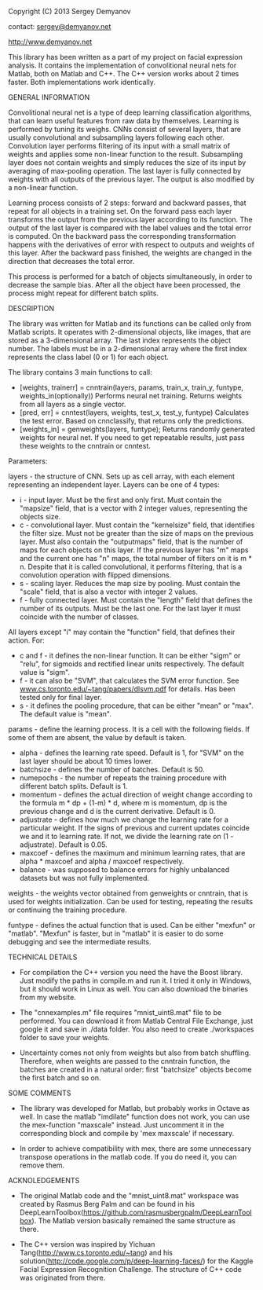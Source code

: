 Copyright (C) 2013 Sergey Demyanov

contact: sergey@demyanov.net

http://www.demyanov.net

This library has been written as a part of my project on facial expression analysis. It contains the implementation of convolitional neural nets for Matlab, both on Matlab and C++. The C++ version works about 2 times faster. Both implementations work identically.

GENERAL INFORMATION

Convolitional neural net is a type of deep learning classification algorithms, that can learn useful features from raw data by themselves. Learning is performed by tuning its weighs. CNNs consist of several layers, that are usually convolutional and subsampling layers following each other. Convolution layer performs filtering of its input with a small matrix of weights and applies some non-linear function to the result. Subsampling layer does not contain weights and simply reduces the size of its input by averaging of max-pooling operation. The last layer is fully connected by weights with all outputs of the previous layer. The output is also modified by a non-linear function.

Learning process consists of 2 steps: forward and backward passes, that repeat for all objects in a training set. On the forward pass each layer transforms the output from the previous layer according to its function. The output of the last layer is compared with the label values and the total error is computed. On the backward pass the corresponding transformation happens with the derivatives of error with respect to outputs and weights of this layer. After the backward pass finished, the weights are changed in the direction that decreases the total error.

This process is performed for a batch of objects simultaneously, in order to decrease the sample bias. After all the object have been processed, the process might repeat for different batch splits.
 
DESCRIPTION

The library was written for Matlab and its functions can be called only from Matlab scripts. It operates with 2-dimensional objects, like images, that are stored as a 3-dimensional array. The last index represents the object number. The labels must be in a 2-dimensional array where the first index represents the class label (0 or 1) for each object.

The library contains 3 main functions to call:

- [weights, trainerr] = cnntrain(layers, params, train_x, train_y, funtype, weights_in(optionally))
Performs neural net training. Returns weights from all layers as a single vector.
- [pred, err] = cnntest(layers, weights, test_x, test_y, funtype)
Calculates the test error. Based on cnnclassify, that returns only the predictions.
- [weights_in] = genweights(layers, funtype);
Returns randomly generated weights for neural net. If you need to get repeatable results, just pass these weights to the cnntrain or cnntest.

Parameters:

layers - the structure of CNN. Sets up as cell array, with each element representing an independent layer. Layers can be one of 4 types:
- i - input layer. Must be the first and only first. Must contain the "mapsize" field, that is a vector with 2 integer values, representing the objects size.
- c - convolutional layer. Must contain the "kernelsize" field, that identifies the filter size. Must not be greater than the size of maps on the previous layer. Must also contain the "outputmaps" field, that is the number of maps for each objects on this layer. If the previous layer has "m" maps and the current one has "n" maps, the total number of filters on it is m * n. Despite that it is called convolutional, it performs filtering, that is a convolution operation with flipped dimensions.
- s - scaling layer. Reduces the map size by pooling. Must contain the "scale" field, that is also a vector with integer 2 values.
- f - fully connected layer. Must contain the "length" field that defines the number of its outputs. Must be the last one. For the last layer it must coincide with the number of classes.

All layers except "i" may contain the "function" field, that defines their action. For:
- c and f - it defines the non-linear function. It can be either "sigm" or "relu", for sigmoids and rectified linear units respectively. The default value is "sigm".
- f - it can also be "SVM", that calculates the SVM error function.
See www.cs.toronto.edu/~tang/papers/dlsvm.pdf for details. Has been tested only for final layer.
- s - it defines the pooling procedure, that can be either "mean" or "max". The default value is "mean". 

params - define the learning process. It is a cell with the following fields. If some of them are absent, the value by default is taken.
- alpha - defines the learning rate speed. Default is 1, for "SVM" on the last layer should be about 10 times lower.
- batchsize - defines the number of batches. Default is 50.
- numepochs - the number of repeats the training procedure with different batch splits. Default is 1.
- momentum - defines the actual direction of weight change according to the formula m * dp + (1-m) * d, where m is momentum, dp is the previous change and d is the current derivative. Default is 0.
- adjustrate - defines how much we change the learning rate for a particular weight. If the signs of previous and current updates coincide we and it to learning rate. If not, we divide the learning rate on (1 - adjustrate). Default is 0.05.
- maxcoef - defines the maximum and minimum learning rates, that are alpha * maxcoef and alpha / maxcoef respectively.
- balance - was supposed to balance errors for highly unbalanced datasets but was not fully implemented.

weights - the weights vector obtained from genweights or cnntrain, that is used for weights initialization. Can be used for testing, repeating the results or continuing the training procedure. 

funtype - defines the actual function that is used. Can be either "mexfun" or "matlab". "Mexfun" is faster, but in "matlab" it is easier to do some debugging and see the intermediate results.

TECHNICAL DETAILS

- For compilation the C++ version you need the have the Boost library. Just modify the paths in compile.m and run it. I tried it only in Windows, but it should work in Linux as well. You can also download the binaries from my website.

- The "cnnexamples.m" file requires "mnist_uint8.mat" file to be performed. You can download it from 
Matlab Central File Exchange, just google it and save in ./data folder. You also need to create ./workspaces folder to save your weights.

- Uncertainty comes not only from weights but also from batch shuffling. Therefore, when weights are passed to the cnntrain function, the batches are created in a natural order: first "batchsize" objects become the first batch and so on.

SOME COMMENTS 

- The library was developed for Matlab, but probably works in Octave as well. In case the matlab "imdilate" function does not work, you can use the mex-function "maxscale" instead. Just uncomment it in the corresponding block and compile by 'mex maxscale' if necessary.

- In order to achieve compatibility with mex, there are some unnecessary transpose operations in the matlab code. If you do need it, you can remove them.

ACKNOLEDGEMENTS

- The original Matlab code and the "mnist_uint8.mat" workspace was created by Rasmus Berg Palm and can be found in his DeepLearnToolbox(https://github.com/rasmusbergpalm/DeepLearnToolbox). The Matlab version basically remained the same structure as there.

- The C++ version was inspired by Yichuan Tang(http://www.cs.toronto.edu/~tang) and his solution(http://code.google.com/p/deep-learning-faces/) for the Kaggle Facial Expression Recognition Challenge. The structure of C++ code was originated from there.
 
